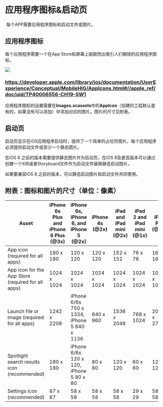 # 应用程序图标&启动页

​	每个APP需要应用程序图标和启动文件或图片。

## 应用程序图标

每个应用程序需要一个在App Store和屏幕上脱颖而出吸引人们眼球的应用程序图标。

![](https://developer.apple.com/library/ios/documentation/UserExperience/Conceptual/MobileHIG/Art/app_icons_home_screen_2x.png)

### <https://developer.apple.com/library/ios/documentation/UserExperience/Conceptual/MobileHIG/AppIcons.html#//apple_ref/doc/uid/TP40006556-CH19-SW1>

应用程序图标的设置需要在**Images.xcassets**中的**AppIcon**（创建的工程默认是有的，如果没有可以添加）中添加对应的图片。图片的尺寸见附表。

## 启动页

启动页显示在iOS应用程序启动时，提供了一个简单的占位符图片。每个应用程序必须提供启动文件或至少一个静态图片。

在iOS 8 之前的版本需要提供静态图片作为启动页，在iOS 8及更高版本可以通过创建一个XIB或者Storyboard文件作为启动文件替换静态启动图片。

如果要兼容iOS 8 之前的版本，可以静态启动图片和启动文件共同使用。

## 附表：图标和图片的尺寸（单位：像素）



| Asset                                    | iPhone 6s Plus and iPhone 6 Plus (@3x) | iPhone 6s, iPhone 6, and iPhone 5 (@2x)  | iPhone 4s (@2x) | iPad and iPad mini (@2x) | iPad 2 and iPad mini (@1x) | iPad Pro (@2x) |
| ---------------------------------------- | -------------------------------------- | ---------------------------------------- | --------------- | ------------------------ | -------------------------- | -------------- |
| App icon (required for all apps)         | 180 x 180                              | 120 x 120                                | 120 x 120       | 152 x 152                | 76 x 76                    | 167 x 167      |
| App icon for the App Store (required for all apps) | 1024 x 1024                            | 1024 x 1024                              | 1024 x 1024     | 1024 x 1024              | 1024 x 1024                | 1024 x 1024    |
| Launch file or image (required for all apps) | 1242 x 2208                            | iPhone 6/6s  750 x 1334,  iPhone 5 640 x 1136 | 640 x 960       | 1536 x 2048              | 768 x 1024                 | 2048 x 2732    |
| Spotlight search results icon (recommended) | 180 x 180                              | iPhone 6/6s 120 x 120, iPhone 5 80 x 80  | 80 x 80         | 120 x 120                | 60 x 60                    | 120 x 120      |
| Settings icon (recommended)              | 87 x 87                                | 58 x 58                                  | 58 x 58         | 58 x 58                  | 29 x 29                    | 58 x 58        |
